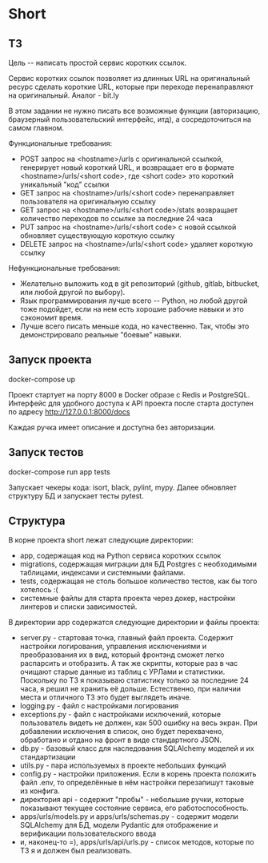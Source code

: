 # Short

## ТЗ

Цель -- написать простой сервис коротких ссылок.

Сервис коротких ссылок позволяет из длинных URL на оригинальный ресурс
сделать короткие URL, которые при переходе перенаправляют на оригинальный.
Аналог - bit.ly

В этом задании не нужно писать все возможные функции (авторизацию, браузерный
пользовательский интерфейс, итд), а сосредоточиться на самом главном. 

Функциональные требования:
- POST запрос на \<hostname>/urls с оригинальной ссылкой, генерирует новый короткий URL, 
  и возвращает его в формате \<hostname>/urls/\<short code>, где \<short code> это короткий
  уникальный "код" ссылки
- GET запрос на \<hostname>/urls/\<short code> перенаправляет пользователя на оригинальную
  ссылку
- GET запрос на \<hostname>/urls/\<short code>/stats возвращает количество переходов по
  ссылке за последние 24 часа
- PUT запрос на \<hostname>/urls/\<short code> с новой ссылкой обновляет существующую
  короткую ссылку
- DELETE запрос на \<hostname>/urls/\<short code> удаляет короткую ссылку

Нефункциональные требования:
- Желательно выложить код в git репозиторий (github, gitlab, bitbucket, или любой другой
  по выбору).
- Язык программирования лучше всего -- Python, но любой другой тоже подойдет, если на нем есть
  хорошие рабочие навыки и это сэкономит время.
- Лучше всего писать меньше кода, но качественно. Так, чтобы это демонстрировало реальные
  "боевые" навыки.

## Запуск проекта
docker-compose up

Проект стартует на порту 8000 в Docker образе с Redis и PostgreSQL.
Интерфейс для удобного доступа к API проекта после старта доступен по адресу http://127.0.0.1:8000/docs

Каждая ручка имеет описание и доступна без авторизации.

## Запуск тестов
docker-compose run app tests

Запускает чекеры кода: isort, black, pylint, mypy.
Далее обновляет структуру БД и запускает тесты pytest.

## Структура
В корне проекта short лежат следующие директории:
- app, содержащая код на Python сервиса коротких ссылок
- migrations, содержащая миграции для БД Postgres с необходимыми таблицами, индексами и системными файлами.
- tests, содержащая не столь большое количество тестов, как бы того хотелось :(
- системные файлы для старта проекта через докер, настройки линтеров и списки зависимостей. 

В директории app содержатся следующие директории и файлы проекта:
- server.py - стартовая точка, главный файл проекта. Содержит настройки логирования, управления исключениями и преобразования их в вид, который фронтэнд сможет легко распарсить и отобразить. А так же скрипты, которые раз в час очищают старые данные из таблиц с УРЛами и статистики. Поскольку по ТЗ я показываю статистику только за последние 24 часа, я решил не хранить её дольше. Естественно, при наличии места и отличного ТЗ это будет выглядеть иначе.
- logging.py - файл с настройками логирования
- exceptions.py - файл с настройками исключений, которые пользователь видеть не должен, как 500 ошибку на весь экран. При добавлении исключения в список, оно будет перехвачено, обработано и отдано на фронт в виде стандартного JSON.
- db.py - базовый класс для наследования SQLAlchemy моделей и их стандартизации
- utils.py - пара используемых в проекте небольших функций
- config.py - настройки приложения. Если в корень проекта положить файл .env, то определённые в нём настройки перезапишут таковые из конфига.
- директория api - содержит "пробы" - небольшие ручки, которые показывают текущее состояние сервиса, его работоспособность.
- apps/urls/models.py и apps/urls/schemas.py - содержит модели SQLAlchemy для БД, модели Pydantic для отображение и верификации пользовательского ввода
- и, наконец-то =), apps/urls/api/urls.py - список методов, которые по ТЗ я и должен был реализовать.
